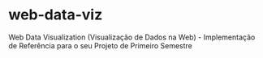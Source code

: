 # web-data-viz
Web Data Visualization (Visualização de Dados na Web) - Implementação de Referência para o seu Projeto de Primeiro Semestre
